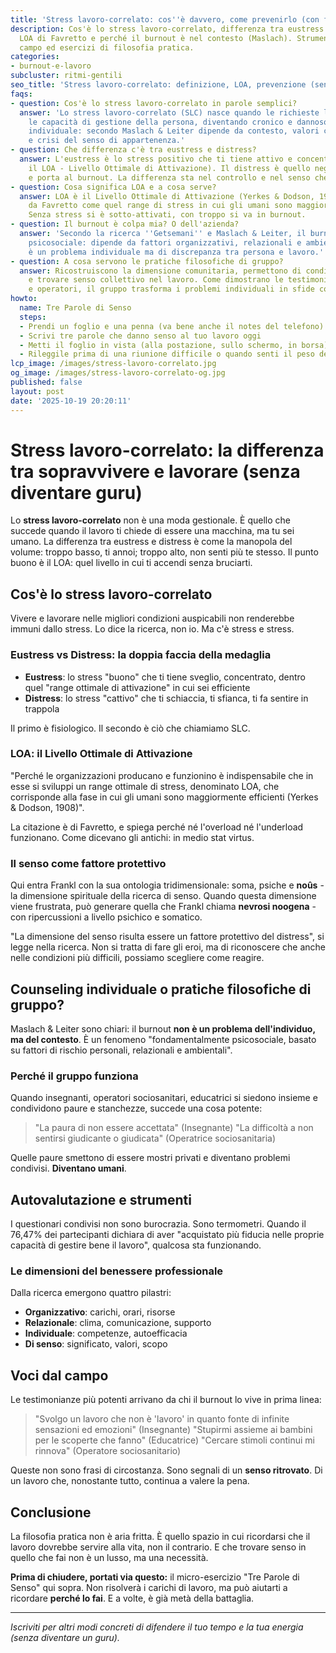 ```yaml
---
title: 'Stress lavoro-correlato: cos''è davvero, come prevenirlo (con filosofia pratica)'
description: Cos'è lo stress lavoro-correlato, differenza tra eustress e distress,
  LOA di Favretto e perché il burnout è nel contesto (Maslach). Strumenti, voci dal
  campo ed esercizi di filosofia pratica.
categories:
- burnout-e-lavoro
subcluster: ritmi-gentili
seo_title: 'Stress lavoro-correlato: definizione, LOA, prevenzione (senza guru)'
faqs:
- question: Cos'è lo stress lavoro-correlato in parole semplici?
  answer: 'Lo stress lavoro-correlato (SLC) nasce quando le richieste lavorative superano
    le capacità di gestione della persona, diventando cronico e dannoso. Non è colpa
    individuale: secondo Maslach & Leiter dipende da contesto, valori contrastanti
    e crisi del senso di appartenenza.'
- question: Che differenza c'è tra eustress e distress?
  answer: L'eustress è lo stress positivo che ti tiene attivo e concentrato (entro
    il LOA - Livello Ottimale di Attivazione). Il distress è quello negativo che logora
    e porta al burnout. La differenza sta nel controllo e nel senso che dai al lavoro.
- question: Cosa significa LOA e a cosa serve?
  answer: LOA è il Livello Ottimale di Attivazione (Yerkes & Dodson, 1908), citato
    da Favretto come quel range di stress in cui gli umani sono maggiormente efficienti.
    Senza stress si è sotto-attivati, con troppo si va in burnout.
- question: Il burnout è colpa mia? O dell'azienda?
  answer: 'Secondo la ricerca ''Getsemani'' e Maslach & Leiter, il burnout è fondamentalmente
    psicosociale: dipende da fattori organizzativi, relazionali e ambientali. Non
    è un problema individuale ma di discrepanza tra persona e lavoro.'
- question: A cosa servono le pratiche filosofiche di gruppo?
  answer: Ricostruiscono la dimensione comunitaria, permettono di condividere paure
    e trovare senso collettivo nel lavoro. Come dimostrano le testimonianze di insegnanti
    e operatori, il gruppo trasforma i problemi individuali in sfide condivise.
howto:
  name: Tre Parole di Senso
  steps:
  - Prendi un foglio e una penna (va bene anche il notes del telefono)
  - Scrivi tre parole che danno senso al tuo lavoro oggi
  - Metti il foglio in vista (alla postazione, sullo schermo, in borsa)
  - Rileggile prima di una riunione difficile o quando senti il peso della giornata
lcp_image: /images/stress-lavoro-correlato.jpg
og_image: /images/stress-lavoro-correlato-og.jpg
published: false
layout: post
date: '2025-10-19 20:20:11'
---
```


# Stress lavoro-correlato: la differenza tra sopravvivere e lavorare (senza diventare guru)

Lo **stress lavoro-correlato** non è una moda gestionale. È quello che succede quando il lavoro ti chiede di essere una macchina, ma tu sei umano. La differenza tra eustress e distress è come la manopola del volume: troppo basso, ti annoi; troppo alto, non senti più te stesso. Il punto buono è il LOA: quel livello in cui ti accendi senza bruciarti.

## Cos'è lo stress lavoro-correlato

Vivere e lavorare nelle migliori condizioni auspicabili non renderebbe immuni dallo stress. Lo dice la ricerca, non io. Ma c'è stress e stress.

### Eustress vs Distress: la doppia faccia della medaglia

- **Eustress**: lo stress "buono" che ti tiene sveglio, concentrato, dentro quel "range ottimale di attivazione" in cui sei efficiente
- **Distress**: lo stress "cattivo" che ti schiaccia, ti sfianca, ti fa sentire in trappola

Il primo è fisiologico. Il secondo è ciò che chiamiamo SLC.

### LOA: il Livello Ottimale di Attivazione

"Perché le organizzazioni producano e funzionino è indispensabile che in esse si sviluppi un range ottimale di stress, denominato LOA, che corrisponde alla fase in cui gli umani sono maggiormente efficienti (Yerkes & Dodson, 1908)". 

La citazione è di Favretto, e spiega perché né l'overload né l'underload funzionano. Come dicevano gli antichi: in medio stat virtus.

### Il senso come fattore protettivo

Qui entra Frankl con la sua ontologia tridimensionale: soma, psiche e **noûs** - la dimensione spirituale della ricerca di senso. Quando questa dimensione viene frustrata, può generare quella che Frankl chiama **nevrosi noogena** - con ripercussioni a livello psichico e somatico.

"La dimensione del senso risulta essere un fattore protettivo del distress", si legge nella ricerca. Non si tratta di fare gli eroi, ma di riconoscere che anche nelle condizioni più difficili, possiamo scegliere come reagire.

## Counseling individuale o pratiche filosofiche di gruppo?

Maslach & Leiter sono chiari: il burnout **non è un problema dell'individuo, ma del contesto**. È un fenomeno "fondamentalmente psicosociale, basato su fattori di rischio personali, relazionali e ambientali".

### Perché il gruppo funziona

Quando insegnanti, operatori sociosanitari, educatrici si siedono insieme e condividono paure e stanchezze, succede una cosa potente:

> "La paura di non essere accettata" (Insegnante)
> "La difficoltà a non sentirsi giudicante o giudicata" (Operatrice sociosanitaria)

Quelle paure smettono di essere mostri privati e diventano problemi condivisi. **Diventano umani**.

## Autovalutazione e strumenti

I questionari condivisi non sono burocrazia. Sono termometri. Quando il 76,47% dei partecipanti dichiara di aver "acquistato più fiducia nelle proprie capacità di gestire bene il lavoro", qualcosa sta funzionando.

### Le dimensioni del benessere professionale

Dalla ricerca emergono quattro pilastri:
- **Organizzativo**: carichi, orari, risorse
- **Relazionale**: clima, comunicazione, supporto
- **Individuale**: competenze, autoefficacia
- **Di senso**: significato, valori, scopo

## Voci dal campo

Le testimonianze più potenti arrivano da chi il burnout lo vive in prima linea:

> "Svolgo un lavoro che non è 'lavoro' in quanto fonte di infinite sensazioni ed emozioni" (Insegnante)
> "Stupirmi assieme ai bambini per le scoperte che fanno" (Educatrice)
> "Cercare stimoli continui mi rinnova" (Operatore sociosanitario)

Queste non sono frasi di circostanza. Sono segnali di un **senso ritrovato**. Di un lavoro che, nonostante tutto, continua a valere la pena.

## Conclusione

La filosofia pratica non è aria fritta. È quello spazio in cui ricordarsi che il lavoro dovrebbe servire alla vita, non il contrario. E che trovare senso in quello che fai non è un lusso, ma una necessità.

**Prima di chiudere, portati via questo:** il micro-esercizio "Tre Parole di Senso" qui sopra. Non risolverà i carichi di lavoro, ma può aiutarti a ricordare **perché lo fai**. E a volte, è già metà della battaglia.

---

*Iscriviti per altri modi concreti di difendere il tuo tempo e la tua energia (senza diventare un guru).*
```
